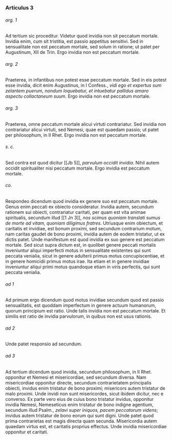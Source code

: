 ### Articulus 3

###### arg. 1
Ad tertium sic proceditur. Videtur quod invidia non sit peccatum mortale. Invidia enim, cum sit tristitia, est passio appetitus sensitivi. Sed in sensualitate non est peccatum mortale, sed solum in ratione; ut patet per Augustinum, XII de Trin. Ergo invidia non est peccatum mortale.

###### arg. 2
Praeterea, in infantibus non potest esse peccatum mortale. Sed in eis potest esse invidia, dicit enim Augustinus, in I Confess., *vidi ego et expertus sum zelantem puerum, nondum loquebatur, et intuebatur pallidus amaro aspectu collactaneum suum*. Ergo invidia non est peccatum mortale.

###### arg. 3
Praeterea, omne peccatum mortale alicui virtuti contrariatur. Sed invidia non contrariatur alicui virtuti, sed Nemesi, quae est quaedam passio; ut patet per philosophum, in II Rhet. Ergo invidia non est peccatum mortale.

###### s. c.
Sed contra est quod dicitur [[Jb 5]], *parvulum occidit invidia*. Nihil autem occidit spiritualiter nisi peccatum mortale. Ergo invidia est peccatum mortale.

###### co.
Respondeo dicendum quod invidia ex genere suo est peccatum mortale. Genus enim peccati ex obiecto consideratur. Invidia autem, secundum rationem sui obiecti, contrariatur caritati, per quam est vita animae spiritualis, secundum illud [[1 Jn 3]], *nos scimus quoniam translati sumus de morte ad vitam, quoniam diligimus fratres*. Utriusque enim obiectum, et caritatis et invidiae, est bonum proximi, sed secundum contrarium motum, nam caritas gaudet de bono proximi, invidia autem de eodem tristatur, ut ex dictis patet. Unde manifestum est quod invidia ex suo genere est peccatum mortale. Sed sicut supra dictum est, in quolibet genere peccati mortalis inveniuntur aliqui imperfecti motus in sensualitate existentes qui sunt peccata venialia, sicut in genere adulterii primus motus concupiscentiae, et in genere homicidii primus motus irae. Ita etiam et in genere invidiae inveniuntur aliqui primi motus quandoque etiam in viris perfectis, qui sunt peccata venialia.

###### ad 1
Ad primum ergo dicendum quod motus invidiae secundum quod est passio sensualitatis, est quoddam imperfectum in genere actuum humanorum, quorum principium est ratio. Unde talis invidia non est peccatum mortale. Et similis est ratio de invidia parvulorum, in quibus non est usus rationis.

###### ad 2
Unde patet responsio ad secundum.

###### ad 3
Ad tertium dicendum quod invidia, secundum philosophum, in II Rhet. opponitur et Nemesi et misericordiae, sed secundum diversa. Nam misericordiae opponitur directe, secundum contrarietatem principalis obiecti, invidus enim tristatur de bono proximi; misericors autem tristatur de malo proximi. Unde invidi non sunt misericordes, sicut ibidem dicitur, nec e converso. Ex parte vero eius de cuius bono tristatur invidus, opponitur invidia Nemesi, Nemeseticus enim tristatur de bono indigne agentium, secundum illud Psalm., *zelavi super iniquos, pacem peccatorum videns*; invidus autem tristatur de bono eorum qui sunt digni. Unde patet quod prima contrarietas est magis directa quam secunda. Misericordia autem quaedam virtus est, et caritatis proprius effectus. Unde invidia misericordiae opponitur et caritati.


